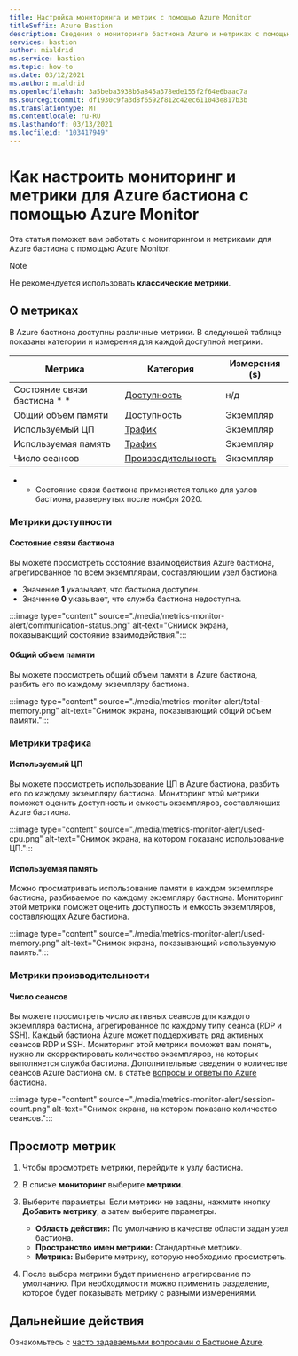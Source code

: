 ```yaml
---
title: Настройка мониторинга и метрик с помощью Azure Monitor
titleSuffix: Azure Bastion
description: Сведения о мониторинге бастиона Azure и метриках с помощью Azure Monitor, решения для метрик, оповещений, журналов диагностики в Azure.
services: bastion
author: mialdrid
ms.service: bastion
ms.topic: how-to
ms.date: 03/12/2021
ms.author: mialdrid
ms.openlocfilehash: 3a5beba3938b5a845a378ede155f2f64e6baac7a
ms.sourcegitcommit: df1930c9fa3d8f6592f812c42ec611043e817b3b
ms.translationtype: MT
ms.contentlocale: ru-RU
ms.lasthandoff: 03/13/2021
ms.locfileid: "103417949"
---
```

# <a name="how-to-configure-monitoring-and-metrics-for-azure-bastion-using-azure-monitor"></a>Как настроить мониторинг и метрики для Azure бастиона с помощью Azure Monitor

Эта статья поможет вам работать с мониторингом и метриками для Azure бастиона с помощью Azure Monitor.

>[!NOTE]
>Не рекомендуется использовать **классические метрики**.
>

## <a name="about-metrics"></a>О метриках

В Azure бастиона доступны различные метрики. В следующей таблице показаны категории и измерения для каждой доступной метрики.

|**Метрика**|**Категория**|**Измерения (s)**|
| --- | --- | --- |
|Состояние связи бастиона * *|[Доступность](#availability)|н/д|
|Общий объем памяти|[Доступность](#availability)|Экземпляр|
|Используемый ЦП|[Трафик](#traffic)|Экземпляр
|Используемая память|[Трафик](#traffic)|Экземпляр
|Число сеансов|[Производительность](#performance)|Экземпляр|

* * Состояние связи бастиона применяется только для узлов бастиона, развернутых после ноября 2020.

### <a name="availability-metrics"></a><a name="availability"></a>Метрики доступности

#### <a name="bastion-communication-status"></a><a name="communication-status"></a>Состояние связи бастиона

Вы можете просмотреть состояние взаимодействия Azure бастиона, агрегированное по всем экземплярам, составляющим узел бастиона.

* Значение **1** указывает, что бастиона доступен.
* Значение **0** указывает, что служба бастиона недоступна.

:::image type="content" source="./media/metrics-monitor-alert/communication-status.png" alt-text="Снимок экрана, показывающий состояние взаимодействия.":::

#### <a name="total-memory"></a><a name="total-memory"></a>Общий объем памяти

Вы можете просмотреть общий объем памяти в Azure бастиона, разбить его по каждому экземпляру бастиона.

:::image type="content" source="./media/metrics-monitor-alert/total-memory.png" alt-text="Снимок экрана, показывающий общий объем памяти.":::

### <a name="traffic-metrics"></a><a name="traffic"></a>Метрики трафика

#### <a name="used-cpu"></a><a name="used-cpu"></a>Используемый ЦП

Вы можете просмотреть использование ЦП в Azure бастиона, разбить его по каждому экземпляру бастиона. Мониторинг этой метрики поможет оценить доступность и емкость экземпляров, составляющих Azure бастиона.

:::image type="content" source="./media/metrics-monitor-alert/used-cpu.png" alt-text="Снимок экрана, на котором показано использование ЦП.":::

#### <a name="used-memory"></a><a name="used-memory"></a>Используемая память

Можно просматривать использование памяти в каждом экземпляре бастиона, разбиваемое по каждому экземпляру бастиона. Мониторинг этой метрики поможет оценить доступность и емкость экземпляров, составляющих Azure бастиона.

:::image type="content" source="./media/metrics-monitor-alert/used-memory.png" alt-text="Снимок экрана, показывающий используемую память.":::

### <a name="performance-metrics"></a><a name="performance"></a>Метрики производительности

#### <a name="session-count"></a>Число сеансов

Вы можете просмотреть число активных сеансов для каждого экземпляра бастиона, агрегированное по каждому типу сеанса (RDP и SSH). Каждый бастиона Azure может поддерживать ряд активных сеансов RDP и SSH. Мониторинг этой метрики поможет вам понять, нужно ли скорректировать количество экземпляров, на которых выполняется служба бастиона. Дополнительные сведения о количестве сеансов Azure бастиона см. в статье [вопросы и ответы по Azure бастиона](bastion-faq.md).

:::image type="content" source="./media/metrics-monitor-alert/session-count.png" alt-text="Снимок экрана, на котором показано количество сеансов.":::

## <a name="how-to-view-metrics"></a><a name="metrics"></a>Просмотр метрик

1. Чтобы просмотреть метрики, перейдите к узлу бастиона.
1. В списке **мониторинг** выберите **метрики**.
1. Выберите параметры. Если метрики не заданы, нажмите кнопку **Добавить метрику**, а затем выберите параметры.

   * **Область действия:** По умолчанию в качестве области задан узел бастиона.
   * **Пространство имен метрики:** Стандартные метрики.
   * **Метрика:** Выберите метрику, которую необходимо просмотреть.

1. После выбора метрики будет применено агрегирование по умолчанию. При необходимости можно применить разделение, которое будет показывать метрику с разными измерениями.

## <a name="next-steps"></a>Дальнейшие действия

Ознакомьтесь с [часто задаваемыми вопросами о Бастионе Azure](bastion-faq.md).
  
